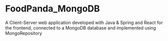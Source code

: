 # FoodPanda_MongoDB

A Client-Server web application developed with Java & Spring and React for the frontend, connected to a MongoDB database and implemented using MongoRepository
